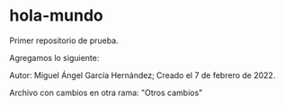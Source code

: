 # hola-mundo
Primer repositorio de prueba.

Agregamos lo siguiente:

Autor: Miguel Ángel García Hernández;
Creado el 7 de febrero de 2022.

Archivo con cambios en otra rama: 
"Otros cambios"
